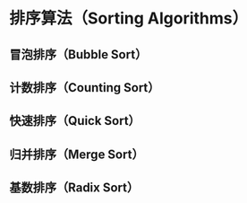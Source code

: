 # 排序算法（Sorting Algorithms）

## 冒泡排序（Bubble Sort）

## 计数排序（Counting Sort）

## 快速排序（Quick Sort）

## 归并排序（Merge Sort）

## 基数排序（Radix Sort）